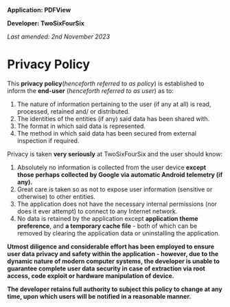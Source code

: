 __Application: PDFView__

__Developer: TwoSixFourSix__

_Last amended: 2nd November 2023_

# Privacy Policy

This __privacy policy__(_henceforth referred to as policy_) is established to inform the __end-user__ (_henceforth referred to as user_) as to:
  1. The nature of information pertaining to the user (if any at all) is read, processed, retained and/ or distributed.
  2. The identities of the entities (if any) said data has been shared with.
  3. The format in which said data is represented.
  4. The method in which said data has been secured from external inspection if required.

Privacy is taken __very seriously__ at TwoSixFourSix and the user should know:
  1. Absolutely no information</b> is collected from the user device __except those perhaps collected by Google via automatic Android telemetry (if any).__
  2. Great care is taken so as not to expose user information (sensitive or otherwise) to other entities.
  3. The application does not have the necessary internal	permissions (nor does it ever attempt) to connect to any Internet network.
  4. No data is retained by the application except <b>application theme preference</b>, and <b>a temporary cache file</b> - both of which can be removed by clearing the application data or uninstalling the application.

__Utmost diligence and considerable effort has been employed to ensure user data privacy and safety within the application - however, due
to the dynamic nature of modern computer systems, the developer is unable to guarantee complete user data security in case of extraction via root access, code exploit or hardware manipulation of device.__

__The developer retains full authority to subject this policy to change at any time, upon which users will be notified in a reasonable manner.__
